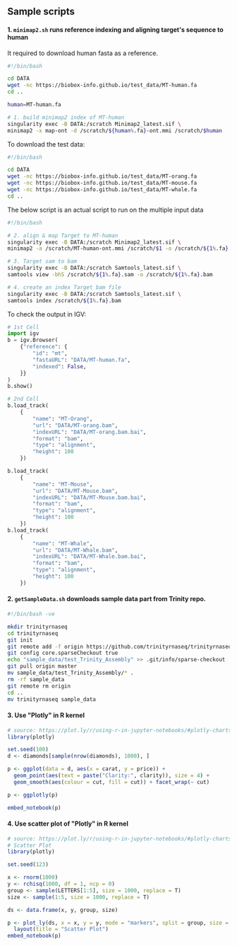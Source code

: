 ## Sample scripts

#### 1. `minimap2.sh` runs reference indexing and aligning target's sequence to human

It required to download human fasta as a reference.

```bash
#!/bin/bash

cd DATA
wget -nc https://biobox-info.github.io/test_data/MT-human.fa
cd ..

human=MT-human.fa

# 1. build minimap2 index of MT-human
singularity exec -B DATA:/scratch Minimap2_latest.sif \
minimap2 -x map-ont -d /scratch/${human%.fa}-ont.mmi /scratch/$human

```

To download the test data:

```bash
#!/bin/bash

cd DATA
wget -nc https://biobox-info.github.io/test_data/MT-orang.fa
wget -nc https://biobox-info.github.io/test_data/MT-mouse.fa
wget -nc https://biobox-info.github.io/test_data/MT-whale.fa
cd ..

```

The below script is an actual script to run on the multiple input data

```bash
#!/bin/bash

# 2. align & map Target to MT-human
singularity exec -B DATA:/scratch Minimap2_latest.sif \
minimap2 -a /scratch/MT-human-ont.mmi /scratch/$1 -o /scratch/${1%.fa}.sam

# 3. Target sam to bam
singularity exec -B DATA:/scratch Samtools_latest.sif \
samtools view -bhS /scratch/${1%.fa}.sam -o /scratch/${1%.fa}.bam

# 4. create an index Target bam file
singularity exec -B DATA:/scratch Samtools_latest.sif \
samtools index /scratch/${1%.fa}.bam

```

To check the output in IGV:

```python
# 1st Cell
import igv
b = igv.Browser(
    {"reference": {
        "id": "mt",
        "fastaURL": "DATA/MT-human.fa",
        "indexed": False,
    }}
)
b.show()

# 2nd Cell
b.load_track(
    {
        "name": "MT-Orang",
        "url": "DATA/MT-orang.bam",
        "indexURL": "DATA/MT-orang.bam.bai",
        "format": "bam",
        "type": "alignment",
        "height": 100
    })

b.load_track(
    {
        "name": "MT-Mouse",
        "url": "DATA/MT-Mouse.bam",
        "indexURL": "DATA/MT-Mouse.bam.bai",
        "format": "bam",
        "type": "alignment",
        "height": 100
    })
b.load_track(
    {
        "name": "MT-Whale",
        "url": "DATA/MT-Whale.bam",
        "indexURL": "DATA/MT-Whale.bam.bai",
        "format": "bam",
        "type": "alignment",
        "height": 100
    })

```

#### 2. `getSampleData.sh` downloads sample data part from Trinity repo.

```bash
#!/bin/bash -ve

mkdir trinityrnaseq
cd trinityrnaseq
git init
git remote add -f origin https://github.com/trinityrnaseq/trinityrnaseq.git
git config core.sparseCheckout true
echo "sample_data/test_Trinity_Assembly" >> .git/info/sparse-checkout
git pull origin master
mv sample_data/test_Trinity_Assembly/* .
rm -rf sample_data
git remote rm origin
cd ..
mv trinityrnaseq sample_data
```

#### 3. Use "Plotly" in R kernel

```R
# source: https://plot.ly/r/using-r-in-jupyter-notebooks/#plotly-charts-in-jupyter-notebooks-using-r
library(plotly)

set.seed(100)
d <- diamonds[sample(nrow(diamonds), 1000), ]

p <- ggplot(data = d, aes(x = carat, y = price)) +
  geom_point(aes(text = paste("Clarity:", clarity)), size = 4) +
  geom_smooth(aes(colour = cut, fill = cut)) + facet_wrap(~ cut)

p <- ggplotly(p)

embed_notebook(p)
```

#### 4. Use scatter plot of "Plotly" in R kernel

```R
# source: https://plot.ly/r/using-r-in-jupyter-notebooks/#plotly-charts-in-jupyter-notebooks-using-r
# Scatter Plot
library(plotly)

set.seed(123)

x <- rnorm(1000)
y <- rchisq(1000, df = 1, ncp = 0)
group <- sample(LETTERS[1:5], size = 1000, replace = T)
size <- sample(1:5, size = 1000, replace = T)

ds <- data.frame(x, y, group, size)

p <- plot_ly(ds, x = x, y = y, mode = "markers", split = group, size = size) %>%
  layout(title = "Scatter Plot")
embed_notebook(p)
```
